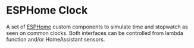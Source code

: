 # ESPHome Clock

A set of [ESPHome](https://esphome.io) custom components to simulate time and
stopwatch as seen on common clocks. Both interfaces can be controlled from
lambda function and/or HomeAssistant sensors.
